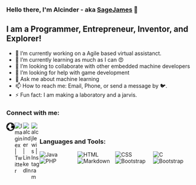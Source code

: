 ### Hello there, I'm Alcinder - aka [SageJames][website] 👋


## I am a Programmer, Entrepreneur, Inventor, and Explorer!

- 🔭 I’m currently working on a Agile based virtual assistanct. 
- 🌱 I’m currently learning as much as I can 😍 
- 👯 I’m looking to collaborate with other embedded machine developers
- 🤔 I’m looking for help with game development
- 💬 Ask me about machine learning
- 📫 How to reach me: Email, Phone, or send a message by 🐦.
- ⚡ Fun fact: I am making a laboratory and a jarvis. 

### Connect with me:
[<img align="left" alt="alcinder.co" width="22px" src="https://raw.githubusercontent.com/iconic/open-iconic/master/svg/globe.svg" />][website]
[<img align="left" alt="Imaginex | Twitter" width="22px" src="https://cdn.jsdelivr.net/npm/simple-icons@v3/icons/twitter.svg" />][twitter]
[<img align="left" alt="alcinder | LinkedIn" width="22px" src="https://cdn.jsdelivr.net/npm/simple-icons@v3/icons/linkedin.svg" />][linkedin]
[<img align="left" alt="alcjlewis | Instagram" width="22px" src="https://cdn.jsdelivr.net/npm/simple-icons@v3/icons/instagram.svg" />][instagram]

<br />

### Languages and Tools:
[<img align="left" alt="Java" width="100px" src="https://img.shields.io/badge/java-%23ED8B00.svg?&style=for-the-badge&logo=java&logoColor=white" />][Website]
[<img align="left" alt="HTML" width="100px"  src="https://img.shields.io/badge/html5%20-%23E34F26.svg?&style=for-the-badge&logo=html5&logoColor=white" />][Website]
[<img align="left" alt="CSS" width="100px"  src="https://img.shields.io/badge/css3%20-%231572B6.svg?&style=for-the-badge&logo=css3&logoColor=white" />][Website]
[<img align="left" alt="C" width="100px"  src="https://img.shields.io/badge/c%20-%2300599C.svg?&style=for-the-badge&logo=c&logoColor=white" />][Website]
[<img align="left" alt="PHP" width="100px"  src="https://img.shields.io/badge/php-%23777BB4.svg?&style=for-the-badge&logo=php&logoColor=white" />][Website]
[<img align="left" alt="Markdown" width="100px"  src="https://img.shields.io/badge/markdown-%23000000.svg?&style=for-the-badge&logo=markdown&logoColor=white" />][Website]
[<img align="left" alt="Bootstrap" width="100px"  src="https://img.shields.io/badge/bootstrap%20-%23563D7C.svg?&style=for-the-badge&logo=bootstrap&logoColor=white" />][Website]
[<img align="left" alt="Bootstrap" width="100px"  src="https://img.shields.io/badge/mysql-%2300f.svg?&style=for-the-badge&logo=mysql&logoColor=white" />][Website]
<br />
<br />
<br />

[Website]: https://www.alcinder.co
[Twitter]: https://twitter.com/Imaginex11
[Instagram]: https://www.instagram.com/alcjlewis/
[LinkedIn]: https://www.linkedin.com/in/alcinder-lewis/
[Agile]: https://github.com/SageJames/Agilechan/
